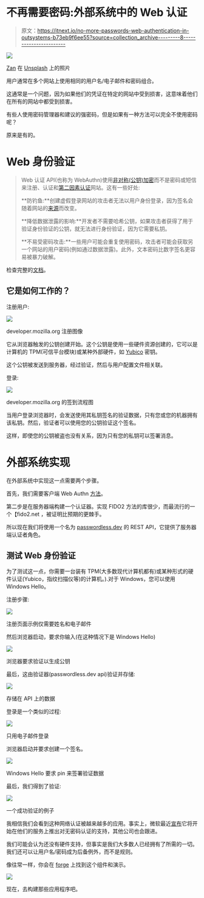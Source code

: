 # 不再需要密码:外部系统中的 Web 认证

> 原文：<https://itnext.io/no-more-passwords-web-authentication-in-outsystems-b73eb9f6ee55?source=collection_archive---------8----------------------->

![](img/cfb567113b79703a44eba87b63a2476c.png)

[Zan](https://unsplash.com/@zanilic?utm_source=unsplash&utm_medium=referral&utm_content=creditCopyText) 在 [Unsplash](https://unsplash.com/s/photos/keys?utm_source=unsplash&utm_medium=referral&utm_content=creditCopyText) 上的照片

用户通常在多个网站上使用相同的用户名/电子邮件和密码组合。

这通常是一个问题，因为如果他们的凭证在特定的网站中受到损害，这意味着他们在所有的网站中都受到损害。

有些人使用密码管理器和建议的强密码，但是如果有一种方法可以完全不使用密码呢？

原来是有的。

# Web 身份验证

> Web 认证 API(也称为 WebAuthn)使用[非对称(公钥)加密](https://en.wikipedia.org/wiki/Public-key_cryptography)而不是密码或短信来注册、认证和[第二因素认证](https://en.wikipedia.org/wiki/Multi-factor_authentication)网站。这有一些好处:
> 
> **防钓鱼:**创建虚假登录网站的攻击者无法以用户身份登录，因为签名会随着网站的[来源](https://developer.mozilla.org/en-US/docs/Glossary/Origin)而改变。
> 
> **降低数据泄露的影响:**开发者不需要哈希公钥，如果攻击者获得了用于验证身份验证的公钥，就无法进行身份验证，因为它需要私钥。
> 
> **不易受密码攻击:**一些用户可能会重复使用密码，攻击者可能会获取另一个网站的用户密码(例如通过数据泄露)。此外，文本密码比数字签名更容易被暴力破解。

检查完整的[文档](https://developer.mozilla.org/en-US/docs/Web/API/Web_Authentication_API)。

## 它是如何工作的？

注册用户:

![](img/939647c9bb836b72b7fe9e5870f3a1a4.png)

developer.mozilla.org 注册图像

它从浏览器触发的公钥创建开始。这个公钥是使用一些硬件资源创建的，它可以是计算机的 TPM(可信平台模块)或某种外部硬件，如 [Yubico](https://www.yubico.com/) 密钥。

这个公钥被发送到服务器，经过验证，然后与用户配置文件相关联。

登录:

![](img/adee690c41bcea155cdfd2d2af1adc89.png)

developer.mozilla.org 的签到流程图

当用户登录浏览器时，会发送使用其私钥签名的验证数据，只有您或您的机器拥有该私钥。然后，验证者可以使用您的公钥验证这个签名。

这样，即使您的公钥被盗也没有关系，因为只有您的私钥可以签署消息。

# 外部系统实现

在外部系统中实现这一点需要两个步骤。

首先，我们需要客户端 Web Authn [方法](https://developer.mozilla.org/en-US/docs/Web/API/PublicKeyCredential)。

第二步是在服务器端构建一个认证器。实现 FIDO2 方法的库很少，而最流行的一个【fido2.net ，被证明比预期的更棘手。

所以现在我们将使用一个名为 [passwordless.dev](https://passwordless.dev/) 的 REST API，它提供了服务器端认证者角色。

## 测试 Web 身份验证

为了测试这一点，你需要一台装有 TPM(大多数现代计算机都有)或某种形式的硬件认证(Yubico，指纹扫描仪等)的计算机。).对于 Windows，您可以使用 Windows Hello。

注册步骤:

![](img/76ce6fb0e4185537a7e6c50239047891.png)

注册页面示例仅需要姓名和电子邮件

然后浏览器启动，要求你输入(在这种情况下是 Windows Hello)

![](img/f63dd057eb1e17281f49cc3530477565.png)

浏览器要求验证以生成公钥

最后，这由验证器(passwordless.dev api)验证并存储:

![](img/f0396295498f3708e83e07a9c0b9e7cb.png)

存储在 API 上的数据

登录是一个类似的过程:

![](img/623c3bf62f0cb843af244d648714aad7.png)

只用电子邮件登录

浏览器启动并要求创建一个签名。

![](img/6f4d0622393003420099afd269dc6c5e.png)

Windows Hello 要求 pin 来签署验证数据

最后，我们得到了验证:

![](img/b05c293151063d7acdfa6594cafc071a.png)

一个成功验证的例子

我相信我们会看到这种网络认证被越来越多的应用。事实上，微软最近[宣布](https://www.microsoft.com/security/blog/2021/09/15/the-passwordless-future-is-here-for-your-microsoft-account/)它将开始在他们的服务上推出对无密码认证的支持，其他公司也会跟进。

我们可能会认为还没有硬件支持，但事实是我们大多数人已经拥有了所需的一切。我们还可以让用户名/密码成为后备例外，而不是规则。

像往常一样，你会在 [forge](https://www.outsystems.com/forge/component-overview/11638/passwordless-library) 上找到这个组件和演示。

![](img/82df0d7ba90bac0fba0b4aa988df3282.png)

现在，去构建那些应用程序吧。